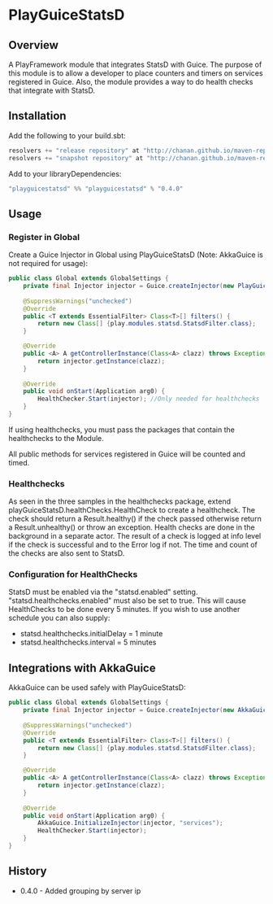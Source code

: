 PlayGuiceStatsD
===============

Overview
--------
A PlayFramework module that integrates StatsD with Guice. The purpose of this module is to allow a developer to place counters and timers on services 
registered in Guice. Also, the module provides a way to do health checks that integrate with StatsD.

Installation
------------

Add the following to your build.sbt:

```java
resolvers += "release repository" at "http://chanan.github.io/maven-repo/releases/"
resolvers += "snapshot repository" at "http://chanan.github.io/maven-repo/snapshots/"
```

Add to your libraryDependencies:

```java
"playguicestatsd" %% "playguicestatsd" % "0.4.0"
```

Usage
-----

### Register in Global

Create a Guice Injector in Global using PlayGuiceStatsD (Note: AkkaGuice is not 
required for usage):

```java
public class Global extends GlobalSettings {
	private final Injector injector = Guice.createInjector(new PlayGuiceStatsDModule("my.healthcheck.package"), new GuiceModule());
	
	@SuppressWarnings("unchecked")
	@Override
	public <T extends EssentialFilter> Class<T>[] filters() {
		return new Class[] {play.modules.statsd.StatsdFilter.class};
	}

	@Override
	public <A> A getControllerInstance(Class<A> clazz) throws Exception {
		return injector.getInstance(clazz);
	}
	
	@Override
	public void onStart(Application arg0) {
		HealthChecker.Start(injector); //Only needed for healthchecks
	}	
}
```

If using healthchecks, you must pass the packages that contain the healthchecks to the Module.

All public methods for services registered in Guice will be counted and timed.

### Healthchecks

As seen in the three samples in the healthchecks package, extend playGuiceStatsD.healthChecks.HealthCheck to create a healthcheck. The check should return a Result.healthy() if the check passed
otherwise return a Result.unhealthy() or throw an exception. Health checks are done in the background in a separate actor. The result of a check is logged at info level if the check is successful
and to the Error log if not. The time and count of the checks are also sent to StatsD.

### Configuration for HealthChecks

StatsD must be enabled via the "statsd.enabled" setting. "statsd.healthchecks.enabled" must also be set to true. This will cause HealthChecks to be done every 5 minutes. If you wish to use
another schedule you can also supply:

* statsd.healthchecks.initialDelay = 1 minute
* statsd.healthchecks.interval = 5 minutes

Integrations with AkkaGuice
--------------------

AkkaGuice can be used safely with PlayGuiceStatsD:

```java
public class Global extends GlobalSettings {
	private final Injector injector = Guice.createInjector(new AkkaGuiceModule("services"), new PlayGuiceStatsDModule("healthchecks"), new GuiceModule());
	
	@SuppressWarnings("unchecked")
	@Override
	public <T extends EssentialFilter> Class<T>[] filters() {
		return new Class[] {play.modules.statsd.StatsdFilter.class};
	}

	@Override
	public <A> A getControllerInstance(Class<A> clazz) throws Exception {
		return injector.getInstance(clazz);
	}
	
	@Override
	public void onStart(Application arg0) {
		AkkaGuice.InitializeInjector(injector, "services");
		HealthChecker.Start(injector);
	}
}
```

History
-------

* 0.4.0 - Added grouping by server ip

